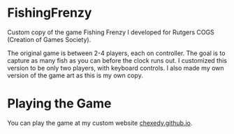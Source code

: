 # FishingFrenzy
Custom copy of the game Fishing Frenzy I developed for Rutgers COGS (Creation of Games Society).

The original game is between 2-4 players, each on controller. The goal is to capture as many fish as you can before the clock runs out. I customized this version to be only two players, with keyboard controls. I also made my own version of the game art as this is my own copy.

# Playing the Game
You can play the game at my custom website [chexedy.github.io](https://chexedy.github.io/).